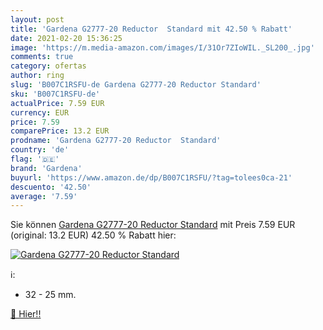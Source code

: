 ```yaml
---
layout: post
title: 'Gardena G2777-20 Reductor  Standard mit 42.50 % Rabatt'
date: 2021-02-20 15:36:25
image: 'https://m.media-amazon.com/images/I/31Or7ZIoWIL._SL200_.jpg'
comments: true
category: ofertas
author: ring
slug: 'B007C1RSFU-de Gardena G2777-20 Reductor Standard'
sku: 'B007C1RSFU-de'
actualPrice: 7.59 EUR
currency: EUR
price: 7.59
comparePrice: 13.2 EUR
prodname: 'Gardena G2777-20 Reductor  Standard'
country: 'de'
flag: '🇩🇪'
brand: 'Gardena'
buyurl: 'https://www.amazon.de/dp/B007C1RSFU/?tag=tolees0ca-21'
descuento: '42.50'
average: '7.59'
---
```


Sie können [Gardena G2777-20 Reductor  Standard](https://www.amazon.de/dp/B007C1RSFU/?tag=tolees0ca-21) mit Preis 7.59 EUR (original: 13.2 EUR) 42.50 % Rabatt hier:

[![Gardena G2777-20 Reductor  Standard](https://m.media-amazon.com/images/I/31Or7ZIoWIL._SL200_.jpg)](https://www.amazon.de/dp/B007C1RSFU/?tag=tolees0ca-21)

ℹ️:

- 32 - 25 mm.

[🛒 Hier!!](https://www.amazon.de/dp/B007C1RSFU/?tag=tolees0ca-21)
